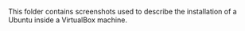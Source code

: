 This folder contains screenshots
used to describe the installation of a Ubuntu
inside a VirtualBox machine.
